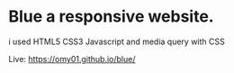 # Blue a responsive website.
i used HTML5 CSS3 Javascript and media query with CSS

Live: https://omy01.github.io/blue/
